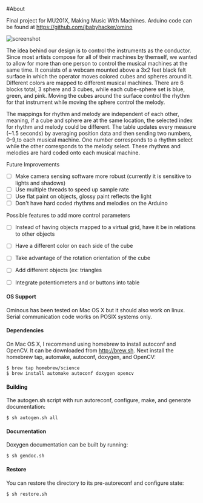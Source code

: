 #About

Final project for MU201X, Making Music With Machines. Arduino code can be found at https://github.com/jbabyhacker/omino

![screenshot](https://raw.github.com/jbabyhacker/ominous/master/ominous.jpg)

The idea behind our design is to control the instruments as the conductor. Since most artists compose for all of their machines by themself, we wanted to allow for more than one person to control the musical machines at the same time. It consists of a webcam mounted above a 3x2 feet black felt surface in which the operator moves colored cubes and spheres around it. Different colors are mapped to different musical machines. There are 6 blocks total, 3 sphere and 3 cubes, while each cube-sphere set is blue, green, and pink. Moving the cubes around the surface control the rhythm for that instrument while moving the sphere control the melody. 

The mappings for rhythm and melody are independent of each other, meaning, if a cube and sphere are at the same location, the selected index for rhythm and melody could be different. The table updates every measure (~1.5 seconds) by averaging position data and then sending two numbers, 0-9,to each musical machine. One number corresponds to a rhythm select while the other corresponds to the melody select. These rhythms and melodies are hard coded onto each musical machine. 

Future Improvements
- [ ] Make camera sensing software more robust (currently it is sensitive to lights and shadows)
- [ ] Use multiple threads to speed up sample rate
- [ ] Use flat paint on objects, glossy paint reflects the light
- [ ] Don't have hard coded rhythms and melodies on the Arduino

Possible features to add more control parameters
- [ ]	Instead of having objects mapped to a virtual grid, have it be in relations to other objects
- [ ]	Have a different color on each side of the cube
- [ ]	Take advantage of the rotation orientation of the cube
- [ ]	Add different objects (ex: triangles
- [ ]	Integrate potentiometers and or buttons into table


#### OS Support

  Ominous has been tested on Mac OS X but it should also work on linux. Serial communication code works on POSIX systems only.

#### Dependencies

  On Mac OS X, I recommend using homebrew to install autoconf and OpenCV. It can be downloaded from http://brew.sh.
  Next install the homebrew tap, automake, autoconf, doxygen, and OpenCV:
  ```
  $ brew tap homebrew/science
  $ brew install automake autoconf doxygen opencv
  ```
#### Building

  The autogen.sh script with run autoreconf, configure, make, and generate documentation:
  ```
  $ sh autogen.sh all
  ```

#### Documentation

  Doxygen documentation can be built by running:
  ```
  $ sh gendoc.sh
  ```
  
#### Restore

  You can restore the directory to its pre-autoreconf and configure state:
  ```
  $ sh restore.sh
  ```
